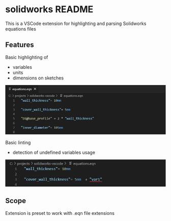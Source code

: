 # solidworks README

This is a VSCode extension for highlighting and parsing Solidworks equations files

## Features

Basic highlighting of
 - variables
 - units
 - dimensions on sketches

![Highlighting](examples/screenshots/highlighting.PNG)

Basic linting
 - detection of undefined variables usage
 
![Undefined](examples/screenshots/linting.PNG)

## Scope

Extension is preset to work with .eqn file extensions
